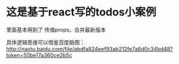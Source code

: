 # 这是基于react写的todos小案例

里面基本用到了 传值props。合并最新版本

具体逻辑思维可以借鉴百度脑图：http://naotu.baidu.com/file/abdfa824eef93ab212fe7a6d0c34bd48?token=50be17a360ce2b5c